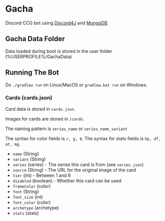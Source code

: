 # Gacha

Discord CCG bot using [Discord4J](https://github.com/Discord4J/Discord4J)
and [MongoDB](https://github.com/mongodb/mongo).

## Gacha Data Folder

Data loaded during boot is stored in the user folder (%USERPROFILE%/GachaData)

## Running The Bot

Do `./gradlew run` on Linux/MacOS or `gradlew.bat run` on Windows.

### Cards (cards.json)

Card data is stored in `cards.json`.

Images for cards are stored in `/cards`.

The naming pattern is `series_name` or `series_name_variant`.

The syntax for color fields is `r, g, b`. The syntax for stats fields is `hp, df, at, mg`.

- `name` (String)
- `variant` (String)
- `series` (series) - The series this card is from (see `series.json`)
- `source` (String) - The URL for the original image of the card
- `tier` (int) - Between 1 and 6
- `disabled` (boolean) - Whether this card can be used
- `frameColor` (color)
- `font` (String)
- `font_size` (int)
- `font_color` (color)
- `archetype` (archetype)
- `stats` (stats)